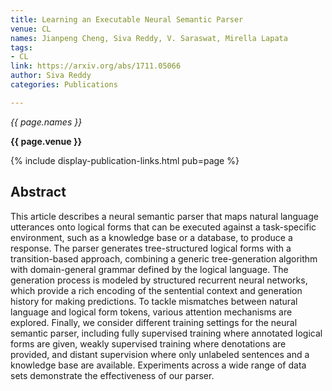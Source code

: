 ```yaml
---
title: Learning an Executable Neural Semantic Parser
venue: CL
names: Jianpeng Cheng, Siva Reddy, V. Saraswat, Mirella Lapata
tags:
- CL
link: https://arxiv.org/abs/1711.05066
author: Siva Reddy
categories: Publications

---
```


*{{ page.names }}*

**{{ page.venue }}**

{% include display-publication-links.html pub=page %}

## Abstract

This article describes a neural semantic parser that maps natural language utterances onto logical forms that can be executed against a task-specific environment, such as a knowledge base or a database, to produce a response. The parser generates tree-structured logical forms with a transition-based approach, combining a generic tree-generation algorithm with domain-general grammar defined by the logical language. The generation process is modeled by structured recurrent neural networks, which provide a rich encoding of the sentential context and generation history for making predictions. To tackle mismatches between natural language and logical form tokens, various attention mechanisms are explored. Finally, we consider different training settings for the neural semantic parser, including fully supervised training where annotated logical forms are given, weakly supervised training where denotations are provided, and distant supervision where only unlabeled sentences and a knowledge base are available. Experiments across a wide range of data sets demonstrate the effectiveness of our parser.